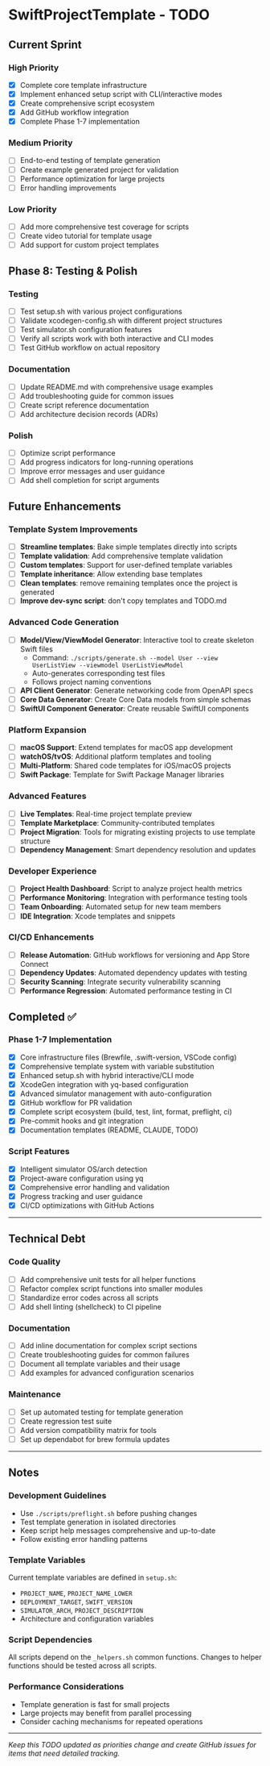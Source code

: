 # SwiftProjectTemplate - TODO

## Current Sprint

### High Priority
- [x] Complete core template infrastructure
- [x] Implement enhanced setup script with CLI/interactive modes
- [x] Create comprehensive script ecosystem
- [x] Add GitHub workflow integration
- [x] Complete Phase 1-7 implementation

### Medium Priority
- [ ] End-to-end testing of template generation
- [ ] Create example generated project for validation
- [ ] Performance optimization for large projects
- [ ] Error handling improvements

### Low Priority
- [ ] Add more comprehensive test coverage for scripts
- [ ] Create video tutorial for template usage
- [ ] Add support for custom project templates

## Phase 8: Testing & Polish

### Testing
- [ ] Test setup.sh with various project configurations
- [ ] Validate xcodegen-config.sh with different project structures
- [ ] Test simulator.sh configuration features
- [ ] Verify all scripts work with both interactive and CLI modes
- [ ] Test GitHub workflow on actual repository

### Documentation
- [ ] Update README.md with comprehensive usage examples
- [ ] Add troubleshooting guide for common issues
- [ ] Create script reference documentation
- [ ] Add architecture decision records (ADRs)

### Polish
- [ ] Optimize script performance
- [ ] Add progress indicators for long-running operations
- [ ] Improve error messages and user guidance
- [ ] Add shell completion for script arguments

## Future Enhancements

### Template System Improvements
- [ ] **Streamline templates**: Bake simple templates directly into scripts
- [ ] **Template validation**: Add comprehensive template validation
- [ ] **Custom templates**: Support for user-defined template variables
- [ ] **Template inheritance**: Allow extending base templates
- [ ] **Clean templates**: remove remaining templates once the project is generated
- [ ] **Improve dev-sync script**: don't copy templates and TODO.md

### Advanced Code Generation
- [ ] **Model/View/ViewModel Generator**: Interactive tool to create skeleton Swift files
  - Command: `./scripts/generate.sh --model User --view UserListView --viewmodel UserListViewModel`
  - Auto-generates corresponding test files
  - Follows project naming conventions
- [ ] **API Client Generator**: Generate networking code from OpenAPI specs
- [ ] **Core Data Generator**: Create Core Data models from simple schemas
- [ ] **SwiftUI Component Generator**: Create reusable SwiftUI components

### Platform Expansion
- [ ] **macOS Support**: Extend templates for macOS app development
- [ ] **watchOS/tvOS**: Additional platform templates and tooling
- [ ] **Multi-Platform**: Shared code templates for iOS/macOS projects
- [ ] **Swift Package**: Template for Swift Package Manager libraries

### Advanced Features
- [ ] **Live Templates**: Real-time project template preview
- [ ] **Template Marketplace**: Community-contributed templates
- [ ] **Project Migration**: Tools for migrating existing projects to use template structure
- [ ] **Dependency Management**: Smart dependency resolution and updates

### Developer Experience
- [ ] **Project Health Dashboard**: Script to analyze project health metrics
- [ ] **Performance Monitoring**: Integration with performance testing tools
- [ ] **Team Onboarding**: Automated setup for new team members
- [ ] **IDE Integration**: Xcode templates and snippets

### CI/CD Enhancements
- [ ] **Release Automation**: GitHub workflows for versioning and App Store Connect
- [ ] **Dependency Updates**: Automated dependency updates with testing
- [ ] **Security Scanning**: Integrate security vulnerability scanning
- [ ] **Performance Regression**: Automated performance testing in CI

## Completed ✅

### Phase 1-7 Implementation
- [x] Core infrastructure files (Brewfile, .swift-version, VSCode config)
- [x] Comprehensive template system with variable substitution
- [x] Enhanced setup.sh with hybrid interactive/CLI mode
- [x] XcodeGen integration with yq-based configuration
- [x] Advanced simulator management with auto-configuration
- [x] GitHub workflow for PR validation
- [x] Complete script ecosystem (build, test, lint, format, preflight, ci)
- [x] Pre-commit hooks and git integration
- [x] Documentation templates (README, CLAUDE, TODO)

### Script Features
- [x] Intelligent simulator OS/arch detection
- [x] Project-aware configuration using yq
- [x] Comprehensive error handling and validation
- [x] Progress tracking and user guidance
- [x] CI/CD optimizations with GitHub Actions

---

## Technical Debt

### Code Quality
- [ ] Add comprehensive unit tests for all helper functions
- [ ] Refactor complex script functions into smaller modules
- [ ] Standardize error codes across all scripts
- [ ] Add shell linting (shellcheck) to CI pipeline

### Documentation
- [ ] Add inline documentation for complex script sections
- [ ] Create troubleshooting guides for common failures
- [ ] Document all template variables and their usage
- [ ] Add examples for advanced configuration scenarios

### Maintenance
- [ ] Set up automated testing for template generation
- [ ] Create regression test suite
- [ ] Add version compatibility matrix for tools
- [ ] Set up dependabot for brew formula updates

---

## Notes

### Development Guidelines
- Use `./scripts/preflight.sh` before pushing changes
- Test template generation in isolated directories
- Keep script help messages comprehensive and up-to-date
- Follow existing error handling patterns

### Template Variables
Current template variables are defined in `setup.sh`:
- `PROJECT_NAME`, `PROJECT_NAME_LOWER`
- `DEPLOYMENT_TARGET`, `SWIFT_VERSION`
- `SIMULATOR_ARCH`, `PROJECT_DESCRIPTION`
- Architecture and configuration variables

### Script Dependencies
All scripts depend on the `_helpers.sh` common functions. Changes to helper functions should be tested across all scripts.

### Performance Considerations
- Template generation is fast for small projects
- Large projects may benefit from parallel processing
- Consider caching mechanisms for repeated operations

---

*Keep this TODO updated as priorities change and create GitHub issues for items that need detailed tracking.*
